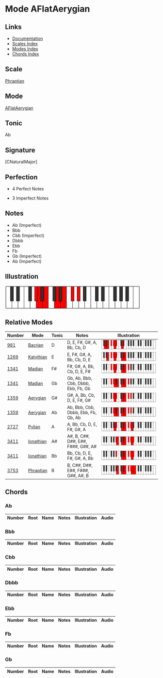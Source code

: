 # Mode AFlatAerygian

## Links

- [Documentation](index.md)
- [Scales Index](Scales.md)
- [Modes Index](Modes.md)
- [Chords Index](Chords.md)

## Scale

[Phraptian](ScalePhraptian.md)

## Mode

[AFlatAerygian](ModeAFlatAerygian.md)

## Tonic

Ab

## Signature

[CNaturalMajor]

## Perfection

 - 4 Perfect Notes

 - 3 Imperfect Notes

## Notes

- Ab (Imperfect)
- Bbb
- Cbb (Imperfect)
- Dbbb
- Ebb
- Fb
- Gb (Imperfect)
- Ab (Imperfect)

## Illustration

![AFlatAerygian](ModeAFlatAerygian.png)

## Relative Modes

| Number | Mode | Tonic | Notes | Illustration |
|--------|------|-------|-------|--------------|
| [981](https://ianring.com/musictheory/scales/981) | [Bacrian](ModeBacrian.md) | D | D, E, F#, G#, A, Bb, Cb, D | ![DNaturalBacrian](ModeDNaturalBacrian.png) |
| [1269](https://ianring.com/musictheory/scales/1269) | [Katythian](ModeKatythian.md) | E | E, F#, G#, A, Bb, Cb, D, E | ![ENaturalKatythian](ModeENaturalKatythian.png) |
| [1341](https://ianring.com/musictheory/scales/1341) | [Madian](ModeMadian.md) | F# | F#, G#, A, Bb, Cb, D, E, F# | ![FSharpMadian](ModeFSharpMadian.png) |
| [1341](https://ianring.com/musictheory/scales/1341) | [Madian](ModeMadian.md) | Gb | Gb, Ab, Bbb, Cbb, Dbbb, Ebb, Fb, Gb | ![GFlatMadian](ModeGFlatMadian.png) |
| [1359](https://ianring.com/musictheory/scales/1359) | [Aerygian](ModeAerygian.md) | G# | G#, A, Bb, Cb, D, E, F#, G# | ![GSharpAerygian](ModeGSharpAerygian.png) |
| [1359](https://ianring.com/musictheory/scales/1359) | [Aerygian](ModeAerygian.md) | Ab | Ab, Bbb, Cbb, Dbbb, Ebb, Fb, Gb, Ab | ![AFlatAerygian](ModeAFlatAerygian.png) |
| [2727](https://ianring.com/musictheory/scales/2727) | [Pylian](ModePylian.md) | A | A, Bb, Cb, D, E, F#, G#, A | ![ANaturalPylian](ModeANaturalPylian.png) |
| [3411](https://ianring.com/musictheory/scales/3411) | [Ionathian](ModeIonathian.md) | A# | A#, B, C##, D##, E##, F###, G##, A# | ![ASharpIonathian](ModeASharpIonathian.png) |
| [3411](https://ianring.com/musictheory/scales/3411) | [Ionathian](ModeIonathian.md) | Bb | Bb, Cb, D, E, F#, G#, A, Bb | ![BFlatIonathian](ModeBFlatIonathian.png) |
| [3753](https://ianring.com/musictheory/scales/3753) | [Phraptian](ModePhraptian.md) | B | B, C##, D##, E##, F###, G##, A#, B | ![BNaturalPhraptian](ModeBNaturalPhraptian.png) |

## Chords

### Ab

| Number | Root | Name | Notes | Illustration | Audio |
|--------|------|------|-------|--------------|-------|

### Bbb

| Number | Root | Name | Notes | Illustration | Audio |
|--------|------|------|-------|--------------|-------|

### Cbb

| Number | Root | Name | Notes | Illustration | Audio |
|--------|------|------|-------|--------------|-------|

### Dbbb

| Number | Root | Name | Notes | Illustration | Audio |
|--------|------|------|-------|--------------|-------|

### Ebb

| Number | Root | Name | Notes | Illustration | Audio |
|--------|------|------|-------|--------------|-------|

### Fb

| Number | Root | Name | Notes | Illustration | Audio |
|--------|------|------|-------|--------------|-------|

### Gb

| Number | Root | Name | Notes | Illustration | Audio |
|--------|------|------|-------|--------------|-------|

